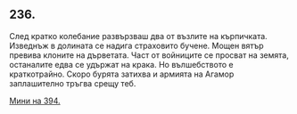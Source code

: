 ## 236.

След кратко колебание развързваш два от възлите на кърпичката.
Изведнъж в долината се надига страховито бучене. Мощен вятър
превива клоните на дърветата. Част от войниците се просват на
земята, останалите едва се удържат на крака. Но вълшебството е
краткотрайно. Скоро бурята затихва и армията на Агамор
заплашително тръгва срещу теб.

[Мини на 394.](./394)
